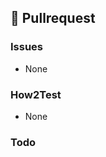 ## 🍰 Pullrequest
<!-- Describe the Pullrequest. Use Screenshots if possible. -->

### Issues
<!-- Which Issues does this fix, which are related?
- fixes #XXX
- relates #XXX
-->
- None

### How2Test
<!-- Give a detailed description how to test your PR and confirm it is working as expected. -->
- None

### Todo
<!-- In case some parts are still missing, list them here.
- [X] None
- [ ] Do some stuff
-->
